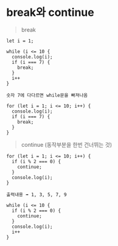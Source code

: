 # break와 continue
>break
```
let i = 1;

while (i <= 10 {
  console.log(i);
  if (i === 7) {
    break;
  }
  i++
}

숫자 7에 다다르면 while문을 빠져나옴
```

```
for (let i = 1; i <= 10; i++) {
  console.log(i);
  if (i === 7) {
    break;
  }
}
```

>continue (동작부분을 한번 건너뛰는 것)

```
for (let i = 1; i <= 10; i++) {
  if (i % 2 === 0) {
    continue;
  }
  console.log(i);
}

출력내용 ➡️ 1, 3, 5, 7, 9
```

```
while (i <= 10 {
  if (i % 2 === 0) {
    continue;
  }
  console.log(i);
  i++
}
```
